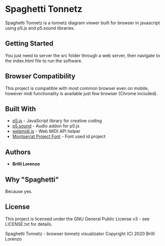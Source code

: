 # Spaghetti Tonnetz

Spaghetti Tonnetz is a tonnetz diagram viewer built for browser in javascript using p5.js and p5.sound libraries.

## Getting Started

You just need to server the src folder through a web server, then navigate to the index.html file to run the software.

## Browser Compatibility

This project is compatible with most common browser even on mobile, however midi functionality is available just few browser (Chrome included).

## Built With

* [p5.js](https://p5js.org/) - JavaScript library for creative coding
* [p5.sound](https://github.com/processing/p5.js-sound) - Audio addon for p5.js
* [webmidi.js](https://github.com/djipco/webmidi) - Web MIDI API helper
* [Montserrat Project Font](https://github.com/JulietaUla/Montserrat) - Font used id project

## Authors

* **Brilli Lorenzo**

## Why "Spaghetti"

Because yes.

## License

This project is licensed under the GNU General Public License v3 - see LICENSE.txt for details.

Spaghetti Tonnetz - browser tonnetz visualizator
Copyright (C) 2020  Brilli Lorenzo